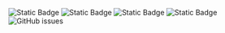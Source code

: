 ![Static Badge](https://img.shields.io/badge/blacklists-60-000000) ![Static Badge](https://img.shields.io/badge/blacklisted-2564191-cc0000) ![Static Badge](https://img.shields.io/badge/whitelisted-2244-00CC00) ![Static Badge](https://img.shields.io/badge/streaming_blacklist-28107-000000) ![GitHub issues](https://img.shields.io/github/issues/fabriziosalmi/blacklists)
